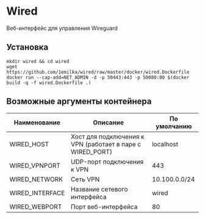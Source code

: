 # Wired
Веб-интерфейс для управления Wireguard
## Установка
```shell
mkdir wired && cd wired
wget https://github.com/1emilka/wired/raw/master/docker/wired.Dockerfile
docker run --cap-add=NET_ADMIN -d -p 50443:443 -p 50080:80 $(docker build -q -f wired.Dockerfile .)
```
## Возможные аргументы контейнера
Наименование | Описание | По умолчанию
--- | --- | ---
WIRED_HOST | Хост для подключения к VPN (работает в паре с WIRED_PORT) | localhost
WIRED_VPNPORT | UDP-порт подключения к VPN | 443
WIRED_NETWORK | Сеть VPN | 10.100.0.0/24
WIRED_INTERFACE | Название сетевого интерфейса | wired
WIRED_WEBPORT | Порт веб-интерфейса | 80